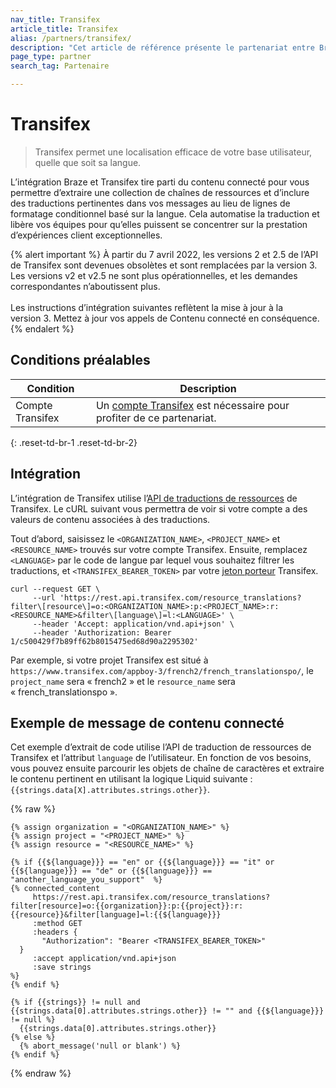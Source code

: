```yaml
---
nav_title: Transifex
article_title: Transifex
alias: /partners/transifex/
description: "Cet article de référence présente le partenariat entre Braze et Transifex, une plateforme de localisation qui vous permet d’automatiser la traduction afin que vous puissiez vous concentrer sur la prestation d’expériences client attrayantes."
page_type: partner
search_tag: Partenaire

---
```


# Transifex

> Transifex permet une localisation efficace de votre base utilisateur, quelle que soit sa langue.

L’intégration Braze et Transifex tire parti du contenu connecté pour vous permettre d’extraire une collection de chaînes de ressources et d’inclure des traductions pertinentes dans vos messages au lieu de lignes de formatage conditionnel basé sur la langue. Cela automatise la traduction et libère vos équipes pour qu’elles puissent se concentrer sur la prestation d’expériences client exceptionnelles.

{% alert important %}
À partir du 7 avril 2022, les versions 2 et 2.5 de l’API de Transifex sont devenues obsolètes et sont remplacées par la version 3. Les versions v2 et v2.5 ne sont plus opérationnelles, et les demandes correspondantes n’aboutissent plus. <br><br>Les instructions d’intégration suivantes reflètent la mise à jour à la version 3. Mettez à jour vos appels de Contenu connecté en conséquence.
{% endalert %}

## Conditions préalables

| Condition| Description|
| ---| ---|
|Compte Transifex | Un [compte Transifex](https://www.transifex.com/signin/) est nécessaire pour profiter de ce partenariat. |
{: .reset-td-br-1 .reset-td-br-2}

## Intégration

L’intégration de Transifex utilise l’[API de traductions de ressources](https://developers.transifex.com/reference/get_resource-translations) de Transifex. Le cURL suivant vous permettra de voir si votre compte a des valeurs de contenu associées à des traductions. 

Tout d’abord, saisissez le `<ORGANIZATION_NAME>`, `<PROJECT_NAME>` et `<RESOURCE_NAME>` trouvés sur votre compte Transifex. Ensuite, remplacez `<LANGUAGE>` par le code de langue par lequel vous souhaitez filtrer les traductions, et `<TRANSIFEX_BEARER_TOKEN>` par votre [jeton porteur](https://developers.transifex.com/reference/api-authentication) Transifex.

```
curl --request GET \
     --url 'https://rest.api.transifex.com/resource_translations?filter\[resource\]=o:<ORGANIZATION_NAME>:p:<PROJECT_NAME>:r:<RESOURCE_NAME>&filter\[language\]=l:<LANGUAGE>' \
     --header 'Accept: application/vnd.api+json' \
     --header 'Authorization: Bearer 1/c500429f7b89ff62b8015475ed68d90a2295302'
```

Par exemple, si votre projet Transifex est situé à `https://www.transifex.com/appboy-3/french2/french_translationspo/`, le `project_name` sera « french2 » et le `resource_name` sera « french_translationspo ».

## Exemple de message de contenu connecté

Cet exemple d’extrait de code utilise l’API de traduction de ressources de Transifex et l’attribut `language` de l’utilisateur. En fonction de vos besoins, vous pouvez ensuite parcourir les objets de chaîne de caractères et extraire le contenu pertinent en utilisant la logique Liquid suivante : `{{strings.data[X].attributes.strings.other}}`.

{% raw %}
```
{% assign organization = "<ORGANIZATION_NAME>" %}
{% assign project = "<PROJECT_NAME>" %}
{% assign resource = "<RESOURCE_NAME>" %}

{% if {{${language}}} == "en" or {{${language}}} == "it" or {{${language}}} == "de" or {{${language}}} == "another_language_you_support"  %}
{% connected_content
     https://rest.api.transifex.com/resource_translations?filter[resource]=o:{{organization}}:p:{{project}}:r:{{resource}}&filter[language]=l:{{${language}}}
     :method GET
     :headers {
       "Authorization": "Bearer <TRANSIFEX_BEARER_TOKEN>"
  }
     :accept application/vnd.api+json
     :save strings
%}
{% endif %}

{% if {{strings}} != null and {{strings.data[0].attributes.strings.other}} != "" and {{${language}}} != null %}
  {{strings.data[0].attributes.strings.other}}
{% else %}
  {% abort_message('null or blank') %}
{% endif %}
```
{% endraw %}

[16]: [success@braze.com](mailto:success@braze.com)
[31]: https://docs.transifex.com/api/translation-strings